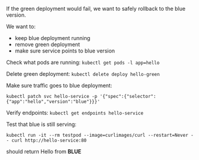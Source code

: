 If the green deployment would fail, we want to safely rollback to the blue version. 

We want to:
- keep blue deployment running
- remove green deployment
- make sure service points to blue version

Check what pods are running:
`kubectl get pods -l app=hello`

Delete green deployment:
`kubectl delete deploy hello-green`

Make sure traffic goes to blue deployment:

`kubectl patch svc hello-service -p '{"spec":{"selector":{"app":"hello","version":"blue"}}}'`

Verify endpoints:
`kubectl get endpoints hello-service`

Test that blue is still serving:

`kubectl run -it --rm testpod --image=curlimages/curl --restart=Never -- curl http://hello-service:80`

should return Hello from **BLUE**

